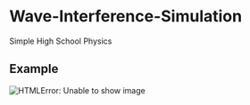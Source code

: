 # Wave-Interference-Simulation

Simple High School Physics

## Example

<img src=https://github.com/Leomotors/Wave-Interference-Simulation/blob/main/Example/Big_Wave.gif alt="HTMLError: Unable to show image">
